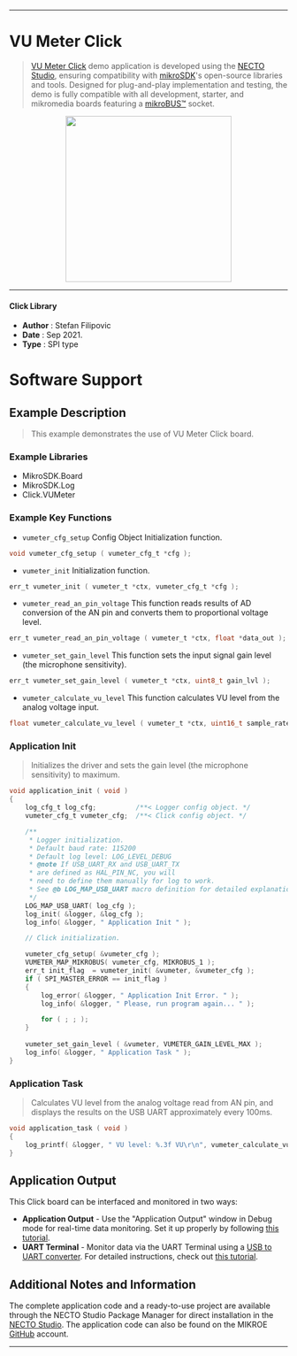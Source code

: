 
---
# VU Meter Click

> [VU Meter Click](https://www.mikroe.com/?pid_product=MIKROE-5111) demo application is developed using
the [NECTO Studio](https://www.mikroe.com/necto), ensuring compatibility with [mikroSDK](https://www.mikroe.com/mikrosdk)'s
open-source libraries and tools. Designed for plug-and-play implementation and testing, the demo is fully compatible with
all development, starter, and mikromedia boards featuring a [mikroBUS&trade;](https://www.mikroe.com/mikrobus) socket.

<p align="center">
  <img src="https://www.mikroe.com/?pid_product=MIKROE-5111&image=1" height=300px>
</p>

---

#### Click Library

- **Author**        : Stefan Filipovic
- **Date**          : Sep 2021.
- **Type**          : SPI type

# Software Support

## Example Description

> This example demonstrates the use of VU Meter Click board.

### Example Libraries

- MikroSDK.Board
- MikroSDK.Log
- Click.VUMeter

### Example Key Functions

- `vumeter_cfg_setup` Config Object Initialization function.
```c
void vumeter_cfg_setup ( vumeter_cfg_t *cfg );
```

- `vumeter_init` Initialization function.
```c
err_t vumeter_init ( vumeter_t *ctx, vumeter_cfg_t *cfg );
```

- `vumeter_read_an_pin_voltage` This function reads results of AD conversion of the AN pin and converts them to proportional voltage level.
```c
err_t vumeter_read_an_pin_voltage ( vumeter_t *ctx, float *data_out );
```

- `vumeter_set_gain_level` This function sets the input signal gain level (the microphone sensitivity).
```c
err_t vumeter_set_gain_level ( vumeter_t *ctx, uint8_t gain_lvl );
```

- `vumeter_calculate_vu_level` This function calculates VU level from the analog voltage input.
```c
float vumeter_calculate_vu_level ( vumeter_t *ctx, uint16_t sample_rate_ms );
```

### Application Init

> Initializes the driver and sets the gain level (the microphone sensitivity) to maximum.

```c
void application_init ( void )
{
    log_cfg_t log_cfg;          /**< Logger config object. */
    vumeter_cfg_t vumeter_cfg;  /**< Click config object. */

    /** 
     * Logger initialization.
     * Default baud rate: 115200
     * Default log level: LOG_LEVEL_DEBUG
     * @note If USB_UART_RX and USB_UART_TX 
     * are defined as HAL_PIN_NC, you will 
     * need to define them manually for log to work. 
     * See @b LOG_MAP_USB_UART macro definition for detailed explanation.
     */
    LOG_MAP_USB_UART( log_cfg );
    log_init( &logger, &log_cfg );
    log_info( &logger, " Application Init " );

    // Click initialization.

    vumeter_cfg_setup( &vumeter_cfg );
    VUMETER_MAP_MIKROBUS( vumeter_cfg, MIKROBUS_1 );
    err_t init_flag  = vumeter_init( &vumeter, &vumeter_cfg );
    if ( SPI_MASTER_ERROR == init_flag )
    {
        log_error( &logger, " Application Init Error. " );
        log_info( &logger, " Please, run program again... " );

        for ( ; ; );
    }
    
    vumeter_set_gain_level ( &vumeter, VUMETER_GAIN_LEVEL_MAX );
    log_info( &logger, " Application Task " );
}
```

### Application Task

> Calculates VU level from the analog voltage read from AN pin, and displays the results on the USB UART approximately every 100ms.

```c
void application_task ( void )
{
    log_printf( &logger, " VU level: %.3f VU\r\n", vumeter_calculate_vu_level ( &vumeter, 100 ) );
}
```

## Application Output

This Click board can be interfaced and monitored in two ways:
- **Application Output** - Use the "Application Output" window in Debug mode for real-time data monitoring.
Set it up properly by following [this tutorial](https://www.youtube.com/watch?v=ta5yyk1Woy4).
- **UART Terminal** - Monitor data via the UART Terminal using
a [USB to UART converter](https://www.mikroe.com/click/interface/usb?interface*=uart,uart). For detailed instructions,
check out [this tutorial](https://help.mikroe.com/necto/v2/Getting%20Started/Tools/UARTTerminalTool).

## Additional Notes and Information

The complete application code and a ready-to-use project are available through the NECTO Studio Package Manager for 
direct installation in the [NECTO Studio](https://www.mikroe.com/necto). The application code can also be found on
the MIKROE [GitHub](https://github.com/MikroElektronika/mikrosdk_click_v2) account.

---
